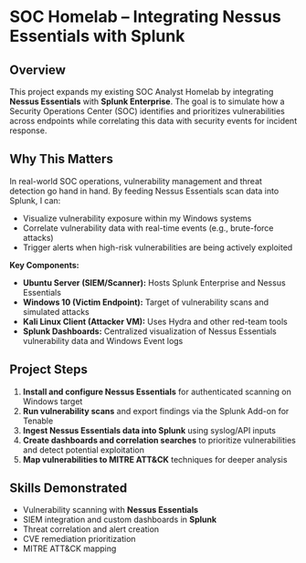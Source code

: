# SOC Homelab – Integrating Nessus Essentials with Splunk

## Overview
This project expands my existing SOC Analyst Homelab by integrating **Nessus Essentials** with **Splunk Enterprise**. The goal is to simulate how a Security Operations Center (SOC) identifies and prioritizes vulnerabilities across endpoints while correlating this data with security events for incident response.

## Why This Matters
In real-world SOC operations, vulnerability management and threat detection go hand in hand. By feeding Nessus Essentials scan data into Splunk, I can:
- Visualize vulnerability exposure within my Windows systems
- Correlate vulnerability data with real-time events (e.g., brute-force attacks)
- Trigger alerts when high-risk vulnerabilities are being actively exploited

**Key Components:**
- **Ubuntu Server (SIEM/Scanner):** Hosts Splunk Enterprise and Nessus Essentials  
- **Windows 10 (Victim Endpoint):** Target of vulnerability scans and simulated attacks  
- **Kali Linux Client (Attacker VM):** Uses Hydra and other red-team tools  
- **Splunk Dashboards:** Centralized visualization of Nessus Essentials vulnerability data and Windows Event logs  

## Project Steps
1. **Install and configure Nessus Essentials** for authenticated scanning on Windows target  
2. **Run vulnerability scans** and export findings via the Splunk Add-on for Tenable  
3. **Ingest Nessus Essentials data into Splunk** using syslog/API inputs  
4. **Create dashboards and correlation searches** to prioritize vulnerabilities and detect potential exploitation  
5. **Map vulnerabilities to MITRE ATT&CK** techniques for deeper analysis  

## Skills Demonstrated
- Vulnerability scanning with **Nessus Essentials**  
- SIEM integration and custom dashboards in **Splunk**  
- Threat correlation and alert creation  
- CVE remediation prioritization  
- MITRE ATT&CK mapping  
